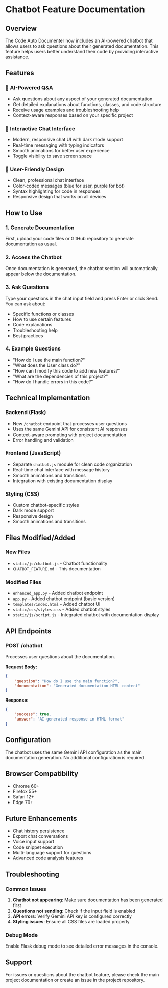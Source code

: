 # Chatbot Feature Documentation

## Overview
The Code Auto Documenter now includes an AI-powered chatbot that allows users to ask questions about their generated documentation. This feature helps users better understand their code by providing interactive assistance.

## Features

### 🤖 AI-Powered Q&A
- Ask questions about any aspect of your generated documentation
- Get detailed explanations about functions, classes, and code structure
- Receive usage examples and troubleshooting help
- Context-aware responses based on your specific project

### 💬 Interactive Chat Interface
- Modern, responsive chat UI with dark mode support
- Real-time messaging with typing indicators
- Smooth animations for better user experience
- Toggle visibility to save screen space

### 🎨 User-Friendly Design
- Clean, professional chat interface
- Color-coded messages (blue for user, purple for bot)
- Syntax highlighting for code in responses
- Responsive design that works on all devices

## How to Use

### 1. Generate Documentation
First, upload your code files or GitHub repository to generate documentation as usual.

### 2. Access the Chatbot
Once documentation is generated, the chatbot section will automatically appear below the documentation.

### 3. Ask Questions
Type your questions in the chat input field and press Enter or click Send. You can ask about:
- Specific functions or classes
- How to use certain features
- Code explanations
- Troubleshooting help
- Best practices

### 4. Example Questions
- "How do I use the main function?"
- "What does the User class do?"
- "How can I modify this code to add new features?"
- "What are the dependencies of this project?"
- "How do I handle errors in this code?"

## Technical Implementation

### Backend (Flask)
- New `/chatbot` endpoint that processes user questions
- Uses the same Gemini API for consistent AI responses
- Context-aware prompting with project documentation
- Error handling and validation

### Frontend (JavaScript)
- Separate `chatbot.js` module for clean code organization
- Real-time chat interface with message history
- Smooth animations and transitions
- Integration with existing documentation display

### Styling (CSS)
- Custom chatbot-specific styles
- Dark mode support
- Responsive design
- Smooth animations and transitions

## Files Modified/Added

### New Files
- `static/js/chatbot.js` - Chatbot functionality
- `CHATBOT_FEATURE.md` - This documentation

### Modified Files
- `enhanced_app.py` - Added chatbot endpoint
- `app.py` - Added chatbot endpoint (basic version)
- `templates/index.html` - Added chatbot UI
- `static/css/styles.css` - Added chatbot styles
- `static/js/script.js` - Integrated chatbot with documentation display

## API Endpoints

### POST /chatbot
Processes user questions about the documentation.

**Request Body:**
```json
{
    "question": "How do I use the main function?",
    "documentation": "Generated documentation HTML content"
}
```

**Response:**
```json
{
    "success": true,
    "answer": "AI-generated response in HTML format"
}
```

## Configuration

The chatbot uses the same Gemini API configuration as the main documentation generation. No additional configuration is required.

## Browser Compatibility

- Chrome 60+
- Firefox 55+
- Safari 12+
- Edge 79+

## Future Enhancements

- Chat history persistence
- Export chat conversations
- Voice input support
- Code snippet execution
- Multi-language support for questions
- Advanced code analysis features

## Troubleshooting

### Common Issues

1. **Chatbot not appearing**: Make sure documentation has been generated first
2. **Questions not sending**: Check if the input field is enabled
3. **API errors**: Verify Gemini API key is configured correctly
4. **Styling issues**: Ensure all CSS files are loaded properly

### Debug Mode

Enable Flask debug mode to see detailed error messages in the console.

## Support

For issues or questions about the chatbot feature, please check the main project documentation or create an issue in the project repository.
